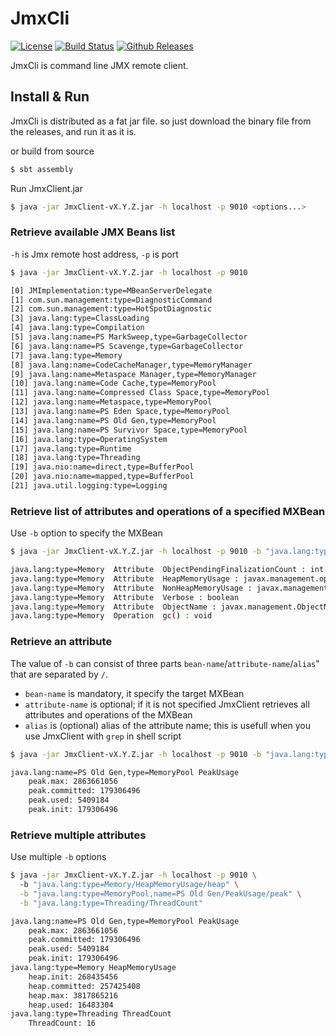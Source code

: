 # JmxCli

[![License](http://img.shields.io/:license-apache-blue.svg)](http://www.apache.org/licenses/LICENSE-2.0.html)
[![Build Status](https://travis-ci.org/smqd/util-jmxcli.svg?branch=master)](https://travis-ci.org/smqd/util-jmxcli)
[![Github Releases](https://img.shields.io/github/downloads/smqd/util-jmxcli/latest/total.svg)](https://github.com/smqd/util-jmxcli/releases/latest)

JmxCli is command line JMX remote client.

## Install & Run

JmxCli is distributed as a fat jar file. so just download the binary file from the releases, and run it as it is.

or build from source

```bash
$ sbt assembly
```

Run JmxClient.jar

```bash
$ java -jar JmxClient-vX.Y.Z.jar -h localhost -p 9010 <options...>
```

### Retrieve available JMX Beans list

`-h` is Jmx remote host address, `-p` is port

```bash
$ java -jar JmxClient-vX.Y.Z.jar -h localhost -p 9010

[0] JMImplementation:type=MBeanServerDelegate
[1] com.sun.management:type=DiagnosticCommand
[2] com.sun.management:type=HotSpotDiagnostic
[3] java.lang:type=ClassLoading
[4] java.lang:type=Compilation
[5] java.lang:name=PS MarkSweep,type=GarbageCollector
[6] java.lang:name=PS Scavenge,type=GarbageCollector
[7] java.lang:type=Memory
[8] java.lang:name=CodeCacheManager,type=MemoryManager
[9] java.lang:name=Metaspace Manager,type=MemoryManager
[10] java.lang:name=Code Cache,type=MemoryPool
[11] java.lang:name=Compressed Class Space,type=MemoryPool
[12] java.lang:name=Metaspace,type=MemoryPool
[13] java.lang:name=PS Eden Space,type=MemoryPool
[14] java.lang:name=PS Old Gen,type=MemoryPool
[15] java.lang:name=PS Survivor Space,type=MemoryPool
[16] java.lang:type=OperatingSystem
[17] java.lang:type=Runtime
[18] java.lang:type=Threading
[19] java.nio:name=direct,type=BufferPool
[20] java.nio:name=mapped,type=BufferPool
[21] java.util.logging:type=Logging
```

### Retrieve list of attributes and operations of a specified MXBean

Use `-b` option to specify the MXBean

```bash
$ java -jar JmxClient-vX.Y.Z.jar -h localhost -p 9010 -b "java.lang:type=Memory"

java.lang:type=Memory  Attribute  ObjectPendingFinalizationCount : int
java.lang:type=Memory  Attribute  HeapMemoryUsage : javax.management.openmbean.CompositeData
java.lang:type=Memory  Attribute  NonHeapMemoryUsage : javax.management.openmbean.CompositeData
java.lang:type=Memory  Attribute  Verbose : boolean
java.lang:type=Memory  Attribute  ObjectName : javax.management.ObjectName
java.lang:type=Memory  Operation  gc() : void
```

### Retrieve an attribute

The value of `-b` can consist of three parts `bean-name`/`attribute-name`/`alias`" that are separated by `/`.
- `bean-name` is mandatory, it specify the target MXBean
- `attribute-name` is optional; if it is not specified JmxClient retrieves all attributes and operations of the MXBean
- `alias` is (optional) alias of the attribute name; this is usefull when you use JmxClient with `grep` in shell script 

```bash
$ java -jar JmxClient-vX.Y.Z.jar -h localhost -p 9010 -b "java.lang:type=Memory/HeapMemoryUsage/heap"

java.lang:name=PS Old Gen,type=MemoryPool PeakUsage
    peak.max: 2863661056
    peak.committed: 179306496
    peak.used: 5409184
    peak.init: 179306496
```

### Retrieve multiple attributes

Use multiple `-b` options

```bash
$ java -jar JmxClient-vX.Y.Z.jar -h localhost -p 9010 \ 
  -b "java.lang:type=Memory/HeapMemoryUsage/heap" \
  -b "java.lang:type=MemoryPool,name=PS Old Gen/PeakUsage/peak" \
  -b "java.lang:type=Threading/ThreadCount"

java.lang:name=PS Old Gen,type=MemoryPool PeakUsage
    peak.max: 2863661056
    peak.committed: 179306496
    peak.used: 5409184
    peak.init: 179306496
java.lang:type=Memory HeapMemoryUsage
    heap.init: 268435456
    heap.committed: 257425408
    heap.max: 3817865216
    heap.used: 16483304
java.lang:type=Threading ThreadCount
    ThreadCount: 16
``` 

